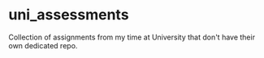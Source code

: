 # uni_assessments


Collection of assignments from my time at University that don't have their own dedicated repo.
